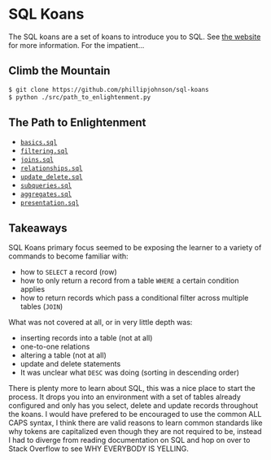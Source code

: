# SQL Koans
The SQL koans are a set of koans to introduce you to SQL. See [the website](http://sqlkoans.com) for more information. For the impatient...

## Climb the Mountain
```sh
$ git clone https://github.com/phillipjohnson/sql-koans
$ python ./src/path_to_enlightenment.py
```

## The Path to Enlightenment
- [`basics.sql`](./src/koans/basics.sql)
- [`filtering.sql`](./src/koans/filtering.sql)
- [`joins.sql`](./src/koans/joins.sql)
- [`relationships.sql`](./src/koans/relationships.sql)
- [`update_delete.sql`](./src/koans/update_delete.sql)
- [`subqueries.sql`](./src/koans/subqueries.sql)
- [`aggregates.sql`](./src/koans/aggregates.sql)
- [`presentation.sql`](./src/koans/presentation.sql)

## Takeaways

SQL Koans primary focus seemed to be exposing the learner to a variety of commands to become familiar with:
- how to `SELECT` a record (row)
- how to only return a record from a table `WHERE` a certain condition applies
- how to return records which pass a conditional filter across multiple tables (`JOIN`)

What was not covered at all, or in very little depth was:
- inserting records into a table (not at all)
- one-to-one relations
- altering a table (not at all)
- update and delete statements
- It was unclear what `DESC` was doing (sorting in descending order)

There is plenty more to learn about SQL, this was a nice place to start the process. It drops you into an environment with a set of tables already configured and only has you select, delete and update records throughout the koans. I would have prefered to be encouraged to use the common ALL CAPS syntax, I think there are valid reasons to learn common standards like why tokens are capitalized even though they are not required to be, instead I had to diverge from reading documentation on SQL and hop on over to Stack Overflow to see WHY EVERYBODY IS YELLING.